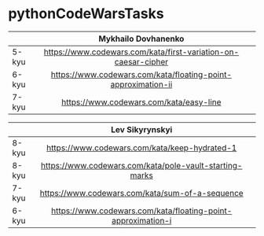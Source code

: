 # pythonCodeWarsTasks

|         |  Mykhailo Dovhanenko        |   |
| -------------- |:-------------:| -----:|
|   5-kyu | https://www.codewars.com/kata/first-variation-on-caesar-cipher |
|   6-kyu | https://www.codewars.com/kata/floating-point-approximation-ii |
|   7-kyu | https://www.codewars.com/kata/easy-line |

|         |  Lev Sikyrynskyi        |   |
| -------------- |:-------------:| -----:|
|   8-kyu | https://www.codewars.com/kata/keep-hydrated-1 |
|   8-kyu | https://www.codewars.com/kata/pole-vault-starting-marks |
|   7-kyu | https://www.codewars.com/kata/sum-of-a-sequence |
|   6-kyu | https://www.codewars.com/kata/floating-point-approximation-i |
